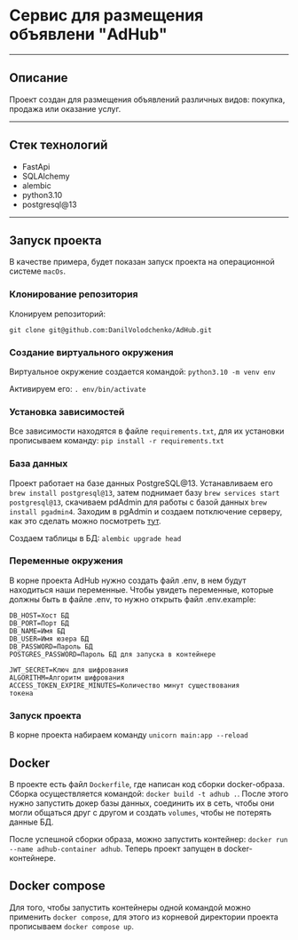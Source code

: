 # Сервис для размещения объявлени "AdHub"

---

## Описание

Проект создан для размещения объявлений различных видов:
покупка, продажа или оказание услуг.

---

## Стек технологий

- FastApi
- SQLAlchemy
- alembic
- python3.10
- postgresql@13

---

## Запуск проекта

В качестве примера, будет показан запуск проекта на операционной
системе `macOs`.

### Клонирование репозитория

Клонируем репозиторий:

`git clone git@github.com:DanilVolodchenko/AdHub.git`

### Создание виртуального окружения

Виртуальное окружение создается командой:
`python3.10 -m venv env`

Активируем его: `. env/bin/activate`

### Установка зависимостей

Все зависимости находятся в файле `requirements.txt`, для
их установки прописываем команду: `pip install -r requirements.txt`

### База данных

Проект работает на базе данных PostgreSQL@13. Устанавливаем
его `brew install postgresql@13`, затем поднимает базу
`brew services start postgresql@13`, скачиваем pdAdmin для
работы с базой данных `brew install pgadmin4`. Заходим в
pgAdmin и создаем потключение серверу, как это сделать можно
посмотреть [тут](https://fkn.ktu10.com/?q=node/9446).

Создаем таблицы в БД: `alembic upgrade head`

### Переменные окружения

В корне проекта AdHub нужно создать файл .env, в нем будут
находиться наши переменные. Чтобы увидеть переменные, которые
должны быть в файле .env, то нужно открыть файл .env.example:

```
DB_HOST=Хост БД
DB_PORT=Порт БД
DB_NAME=Имя БД
DB_USER=Имя юзера БД
DB_PASSWORD=Пароль БД
POSTGRES_PASSWORD=Пароль БД для запуска в контейнере

JWT_SECRET=Ключ для шифрования 
ALGORITHM=Алгоритм шифрования
ACCESS_TOKEN_EXPIRE_MINUTES=Количество минут существования 
токена
```

### Запуск проекта

В корне проекта набираем команду `unicorn main:app --reload`

## Docker

В проекте есть файл `Dockerfile`, где написан код сборки
docker-образа. Сборка осуществляется командой:
`docker build -t adhub .`. После этого нужно запустить докер
базы данных, соединить их в сеть, чтобы они могли общаться
друг с другом и создать `volumes`, чтобы не потерять данные БД.

После успешной сборки образа, можно запустить контейнер:
`docker run --name adhub-container adhub`. Теперь проект
запущен в docker-контейнере.

## Docker compose

Для того, чтобы запустить контейнеры одной командой можно 
применить `docker compose`, для этого из корневой директории
проекта прописываем `docker compose up`.